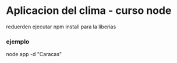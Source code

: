 # Aplicacion del clima - curso node

reduerden ejecutar npm install para la liberias


### ejemplo
node app -d "Caracas"